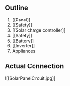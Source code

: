 ## Outline
1. [[Panel]]
2. [[Safety]]
3. [[Solar charge controller]]
4. [[Safety]]
5. [[Battery]]
6. [[Inverter]]
7. Appliances

## Actual Connection
![[SolarPanelCircuit.jpg]]
